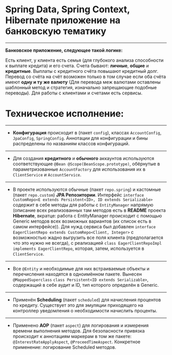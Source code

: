 # Spring Data, Spring Context, Hibernate приложение на банковскую тематику

***

**Банковское приложение, следующее такой логике:** 

Есть клиент, у клиента есть семья (для глубокого анализа способности к выплате кредита) и его счета. 
Счета бывают: **личные**, **общие** и **кредитные**. Выплаты с кредитного счёта повышают кредитный долг. 
Перевод со счёта на счёт возможен только в том случае если оба счёта имеют **одну и ту же валюту**
(Для перевода меж валютами оставлены шаблонный метод и стратегия, изначально запрещающие подобные переводы).
Для работы с клиентами и счетами есть сервисы.

# Техническое исполнение:

***

* **Конфигурация** происходит в (пакет `config`), классах `AccountConfig`, `JpaConfig`, `SpringConfig`. Аннотации для конфигурации и бины
распределены по названиям классов конфигураций. 

***

* Для создания **кредитного** и **обычного** аккаунтов используются соответствующие `@Bean @Scope(BeanScope.prototype)`, обёрнутые в 
параметризованные `AccountFactory` для использования их в `ClientService` и `AccountService`.

***

* В проекте используются обычные (пакет `repo.spring`) и кастомные (пакет `repo.custom`) **JPA Репозитории**. 
Интерфейс `interface CustomRepo<E extends Persistent<ID>, ID extends Serializable>` содержит в себе методы для работы с `EntityManager` 
напрямую (описание всех реализованных там методов есть в **README** проекта **Hibernate**, вкратце: работа с EntityManager
происходит с помощью Generic методов всех возможных вариантов (их список есть в самом интерфейсе)). 
Для нужд сервиса был добавлен `interface EagerClientRepo extends CustomRepo<Client, Integer>` с возможностью жадно
выгрузить все поля клиента (предполагается что это нужно не всегда), с реализацией `class EagerClientRepoImpl  implements EagerClientRepo`, 
которая, затем, используется в `ClientService`.

***

* Все `@Entity` и необходимые для них встраиваемые объекты и перечисления находятся в одноимённом пакете. Вынесен 
`@MappedSuperclass` `class Persistent<ID extends Serializable>`, содержащий в себе аудит и ID, тип которого определён
в Generic. 

***

* Применён **Scheduling** (пакет `scheduled`) для начисления процентов по кредиту. Существует это для эмуляции приходящего на контроллер уведомления 
о необходимости начислить проценты. 

***

* Применено **AOP** (пакет `aspect`) для логирования и измерения времени выполнения методов. Для безопасности привязка происходит 
к аннотациям маркерам в том же пакете: `@InterestRateApplyAspect`, `@ProceedTimeAspect`. 
Конкретное применение: логирование Scheduled методов.


